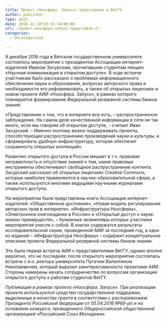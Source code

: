 ```yaml
---
title: Проект «Ноосфера. Запуск» представлен в ВятГУ
author: publisher
type: post
date: 2016-12-10T23:15:14+00:00
url: /проект-ноосфера-запуск-представле-2/
categories:
  - Uncategorized

---
```

9 декабря 2016 года в Вятском государственном университете состоялось мероприятие с президентом Ассоциации интернет-издателей Иваном Засурским, прочитавшим студентам лекцию «Научная коммуникация в открытом доступе». В ходе встрече участникам было рассказано о проблемах информационного обеспечения науки и образования, вопросах авторского права и необходимости его реформировать, а также об открытых лицензиях и новом проекте АИИ «Ноосфера. Запуск», в рамках которого планируется формирование Федеральной резервной системы банков знания.

«Представление о том, что в интернете все есть, – распространенное заблуждение. На самом деле качественной информации в сети не так много, если мы говорим об открытом доступе, – считает Иван Засурский. – Именно поэтому важно поддерживать проекты, способствующие распространению произведений науки и культуры, и сформировать удобную инфраструктуру, которая обеспечит сохранность открытых коллекций».

Развитию открытого доступа в России мешает в т.ч. правовая неграмотность и отсутствие знаний о том, какие правовые инструменты обеспечивают свободное распространение контента. Засурский рассказал об открытых лицензиях Creative Commons, которые наиболее применяются в научно-образовательной сфере, а также используются многими ведущими научными журналами открытого доступа.

На мероприятии были представлены книги Ассоциации интернет-издателей: «Общественное достояние», «Новая модель регулирования авторских прав в интернете», «Инфраструктура Ноосферы», «Электронное книгоиздание в России» и «Открытый доступ к науке: анализ преимуществ», – бумажные экземпляры которых участники мероприятия унесли с собой. В книгах содержатся результаты исследовательской серии, проведенной АИИ за последний год, а одно из изданий – «Инфраструктура Ноосферы» – содержит концептуальное описание проекта Федеральной резервной системы банков знания.

Это была первая встреча АИИ с представителями ВятГУ, однако вполне вероятно, что не последняя: после открытого мероприятия состоялась встреча с и.о. ректора университета Пугачем Валентином Николаевичем, который выразил заинтересованность проектами АИИ. Стороны намерены начать сотрудничество по вопросам организации открытого доступа к работам студентов ВятГУ.

*Публикация в рамках проекта «Ноосфера. Запуск». При реализации проекта используются средства государственной поддержки, выделенные в качестве гранта в соответствии c распоряжением Президента Российской Федерации от 05.04.2016 №68-рп и на основании конкурса, проведенного Общероссийской общественной организацией «Российский Союз Молодежи».*